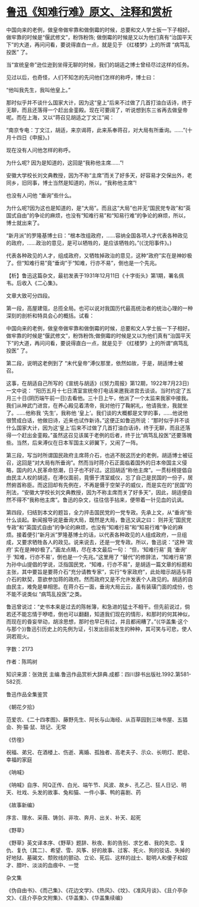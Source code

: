 # [鲁迅《知难行难》原文、注释和赏析](https://www.vrrw.net/wx/9636.html)

中国向来的老例，做皇帝做牢靠和做倒霉的时候，总要和文人学士扳一下子相好。做牢靠的时候是“偃武修文”，粉饰粉饰; 做倒霉的时候是又以为他们真有“治国平天下”的大道，再问问看，要说得直白一点，就是见于 《红楼梦》上的所谓 “病笃乱投医” 了。

当“宣统皇帝”逊位逊到坐得无聊的时候，我们的胡适之博士曾经尽过这样的任务。

见过以后，也奇怪，人们不知怎的先问他们怎样的称呼，博士曰：

“他叫我先生，我叫他皇上。”

那时似乎并不谈什么国家大计，因为这“皇上”后来不过做了几首打油白话诗，终于无聊，而且还落得一个赶出金銮殿。现在可要阔了，听说想到东三省再去做皇帝呢。而在上海，又以“蒋召见胡适之丁文江”闻：

“南京专电：丁文江，胡适，来京谒蒋，此来系奉蒋召，对大局有所垂询。……”(十月十四日《申报》。)

现在没有人问他怎样的称呼。

为什么呢? 因为是知道的，这回是“我称他主席……”!

安徽大学校长刘文典教授，因为不称“主席”而关了好多天，好容易才交保出外，老同乡，旧同事，博士当然是知道的，所以，“我称他主席”!

也没有人问他 “垂询”些什么。

为什么呢?因为这也是知道的，是“大局”。而且这“大局”也并无“国民党专政”和“英国式自由”的争论的麻烦，也没有“知难行易”和“知易行难”的争论的麻烦，所以，博士就出来了。

“新月派”的罗隆基博士曰：“根本改组政府，……容纳全国各项人才代表各种政见的政府，……政治的意见，是可以牺牲的，是应该牺牲的。”(《沈阳事件》。)

代表各种政见的人才，组成政府，又牺牲掉政治的意见，这种“政府”实在是神妙极了。但“知难行易”竟“垂询”于“知难，行亦不易”，倒也是一个先兆。



【析】鲁迅这篇杂文，最初发表于1931年12月11日《十字街头》第1期，署名佩韦。后收入《二心集》。

文章大致可分四段。

第一段，高屋建瓴，总揽全局。也可以说对我国历代最高统治者的统治心理的一种深刻的剖析和特具会心的概括。试看：

中国向来的老例，做皇帝做牢靠和做倒霉的时候，总要和文人学士扳一下子相好。做牢靠的时候是“偃武修文”，粉饰粉饰;做倒霉的时候是又以为他们真有“治国平天下”的大道，再问问看，要说得直白一点，就是见于 《红楼梦》上的所谓“病笃乱投医” 了。

第二段，说明这老例到了 “末代皇帝”溥仪那里，依然如故，于是，胡适博士被召。

这事，在胡适自己所写的《宣统与胡适》(《努力周报》第12期，1922年7月23日)一文中说： “阳历五月十七日清室宣统帝打电话来邀我进宫去谈谈。当时约定了五月三十日(阴历端午前一日)去看他。三十日上午，他派了一个太监来我家中接我。我们从神武门进宫，在养心殿见着清帝，我对他行了鞠躬礼，他请我坐，我就坐了。……他称我 ‘先生’，我称他 ‘皇上’。我们谈的大概都是文学的事，……他说他很赞成白话，他做旧诗，近来也试作新诗。”这便正如鲁迅所说：“那时似乎并不谈什么国家大计，因为这‘皇上’后来不过做了几首打油白话诗，终于无聊，而且还落得一个赶出金銮殿。”虽然这召见该属于老例的后者，终于比“病笃乱投医”还要落魄些。当然，后来溥仪在日本军国主义卵翼下，又闹了一阵。

第三段，写当时所谓国民政府主席蒋介石，也逃不脱这历史的老例，胡适博士被征召，这回是“对大局有所垂询”。然而当时蒋介石正面临着国外的日本帝国主义侵略，国内的人民革命怒潮，日子也不好过。这回胡适“称他主席”。一贯标榜提倡自由民主人权的胡适，在溥仪面前，竟慑于清室威仪，忘了自己是民国的一份子，居然俯首称臣。而这回却有先例在，不再是慑于空架子的威仪，而是实在的“民国”的刑法，“安徽大学校长刘文典教授，因为不称主席而关了好多天”，因此，胡适便自然不得不“我称他主席”。鲁迅的杂文，往往信手拈来，便带着一针见血的讥讽。

第四段，归结到本文的题旨，全力抨击国民党的一党专政。先承上文，从“垂询”些什么谈起。新闻报导说是垂询大局，既然是大局，鲁迅又讽之曰： 则并无“国民党专政”和“英国式自由”的争论的麻烦，也没有“知难行易”和“知易行难”争论的麻烦。接着便引“新月派”罗隆基博士的话，以代表各种政见的人组成政府，一旦组成，又要求牺牲各人的政见。说来说去，还是一党专政。所以，鲁迅说：“这种 ‘政府’ 实在是神妙极了。”画龙点睛，尽在本文最后一句： “但，‘知难行易’ 竟 ‘垂询’ 于 ‘知难，行亦不易’，倒也是一个先兆。”这里用了 “替代”的修辞法，“知难行易”原为孙中山提倡的学说，泛指国民党，“知难，行亦不易”，是胡适一篇文章的标题和主张，其中要旨是要蒋介石“充分请教专家”，实行“专家政府”，此处暗示胡适与蒋介石的默契，意欲参加蒋的政府。然而政府又是不允许发表个人政见的。胡适的自由民主，难免是单相思。在蒋介石一面，垂询大局云云，虽有装璜门面的成份，也不能不说类似 “病笃乱投医”之类。

鲁迅曾说过：“史书本来是过去的陈帐簿，和急进的猛士不相干。但先前说过，倘若还不能忘情于咿唔，倒也可以翻翻，知道我们现在的情形，和那时的何其神似，而现在的昏妄举动，胡涂思想，那时也早已有过，并且都闹糟了。”(《华盖集·这个与那个》)鲁迅引历史上的先例为证，引发出目前发生的种种，其可笑与可悲，使人洞若观火。

字数：2173

作者：陈鸣树

知识来源：张效民 主编.鲁迅作品赏析大辞典.成都：四川辞书出版社.1992.第581-582页.

鲁迅作品全集鉴赏

《朝花夕拾》

范爱农、《二十四孝图》、藤野先生、阿长与山海经、从百草园到三味书屋、五猖会、狗·猫·鼠、琐记、无常

《仿徨》

祝福、弟兄、在酒楼上、伤逝、离婚、孤独者、高老夫子、示众、长明灯、肥皂、幸福的家庭

《呐喊》

《呐喊》自序、阿Q正传、白光、端午节、风波、故乡、孔乙己、狂人日记、明天、社戏、头发的故事、兔和猫、一件小事、鸭的喜剧、药

《故事新编》

序言、理水、采薇、铸剑、非攻、奔月、出关、补天、起死

《野草》

《野草》英文译本序、《野草》题辞、秋夜、影的告别、求乞者、我的失恋、复仇、复仇〔其二〕、希望、雪、风筝、好的故事、过客、死火、狗的驳诘、失掉的好地狱、墓碣文、颓败线的颤动、立论、死后、这样的战士、聪明人和傻子和奴才、腊叶、淡淡的血痕中、一觉

杂文集

《伪自由书》、《而己集》、《花边文学》、《热风》、《坟》、《准风月谈》、《且介亭杂文》、《且介亭杂文附集》、《华盖集》、《华盖集续编》

